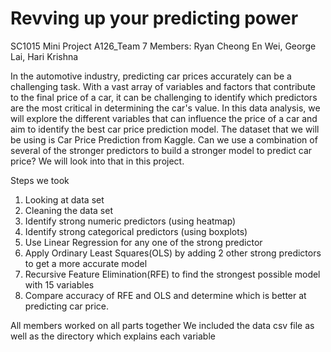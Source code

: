 # Revving up your predicting power

SC1015 Mini Project
A126_Team 7
Members: Ryan Cheong En Wei, George Lai, Hari Krishna

In the automotive industry, predicting car prices accurately can be a challenging task. With a vast array of variables and factors that contribute to the final price of a car, it can be challenging to identify which predictors are the most critical in determining the car's value. In this data analysis, we will explore the different variables that can influence the price of a car and aim to identify the best car price prediction model. The dataset that we will be using is Car Price Prediction from Kaggle. Can we use a combination of several of the stronger predictors to build a stronger model to predict car price? We will look into that in this project.

Steps we took
1) Looking at data set
2) Cleaning the data set
3) Identify strong numeric predictors (using heatmap)
4) Identify strong categorical predictors (using boxplots)
5) Use Linear Regression for any one of the strong predictor
6) Apply Ordinary Least Squares(OLS) by adding 2 other strong predictors to get a more accurate model
7) Recursive Feature Elimination(RFE) to find the strongest possible model with 15 variables
8) Compare accuracy of RFE and OLS and determine which is better at predicting car price.

All members worked on all parts together
We included the data csv file as well as the directory which explains each variable
